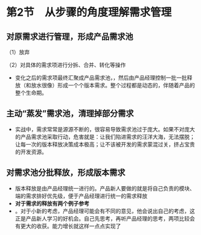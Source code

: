 # 第2节　从步骤的角度理解需求管理

## 对原需求进行管理，形成产品需求池

（1）放弃

（2）对具体的需求项进行分拆、合并、转化等操作

* 变化之后的需求项最终汇聚成产品需求池，，然后由产品经理控制一批一批释放（和放水很像）形成一个个版本需求。整个过程都是动态的，伴随着产品的整个生命期。

## 主动“蒸发”需求池，清理掉部分需求

* 实战中，需求常常是源源不断的，很容易导致需求池过于庞大。如果不对庞大的产品需求池采取行动，危害就是：让我们陷进需求的汪洋大海，无法摆脱；让每一次的版本释放决策成本极高；让不该被开发的需求蒙混过关，挤占宝贵的开发资源。

## 对需求池分批释放，形成版本需求

* 版本释放是由产品经理统一进行的。产品新人要做的就是将自己负责的模块、端的需求排好优先级，便于产品经理进行统一的需求释放
* **对于需求的释放有两个例子参考**
* 。对于小新的考虑，产品经理可能会有不同的意见，他会说出自己的考虑，这正是产品新人学习的好机会。自己先思考，再听产品经理的思考，两项比较会有更大的收获。能力增长就这样一点点实现了

